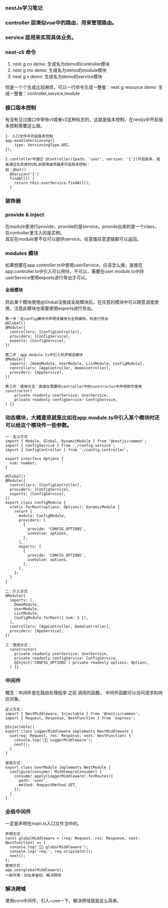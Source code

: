 ### nestJs学习笔记

### controller 层类似vue中的路由，用来管理路由。

### service 层用来实现具体业务。

### nest-cli 命令

1. nest g co demo: 生成名为demo的controller模块
2. nest g mo demo: 生成名为demo的module模块
3. nest g s demo: 生成名为demo的service模块

但是一个个生成比较麻烦，可以一行命令生成一整套：nest g resource demo: 生成一整套：controller,service,module

### 接口版本控制

有没有见过接口中带有v1或者v2这种标志的，这就是版本控制，在nestjs中开启版本控制需要这么做。

```
1. 入口文件中开启版本控制
app.enableVersioning({
    type: VersioningType.URI,
});

2.controller中通过 @Controller({path: 'user', version: '1'})开启版本，或者通过在具体的URL前使用装饰器来开启版本控制：
如：@Get()
  @Version('1')
  findAll() {
    return this.userService.findAll();
  }
```

### 装饰器

### provide & inject

在module里进行provide，provide的是service，provide出来的是一个class，在controller里注入的是实例。  
其实在module里不仅可以提供service，任意值任意逻辑都可以返回。

### modules 模块

如果想要在app.controller.ts中使用userService，应该怎么做，直接在app.controller.ts中引入可以用吗，不可以，需要在user.module.ts中将userService使用exports进行导出才可以。

#### 全局模块

将此某个模块使用@Global注册成全局模块后，在任意的模块中可以随意调度使用，注意此模块也需要使用exports进行导出。

```
第一步：在config模块中声明该模块为全局模块，并进行导出
@Global()
@Module({
  controllers: [ConfigController],
  providers: [ConfigService],
  exports: [ConfigService],
})
```

```
第二步：app.module.ts中引入并声明该模块
@Module({
  imports: [DemoModule, UserModule, ListModule, ConfigModule],
  controllers: [AppController, DemoController],
  providers: [AppService],
})
```

```
第三步：使用方法：直接在需要的controller中的constructor中声明即可使用
constructor(
    private readonly userService: UserService,
    private readonly configService: ConfigService,
) {}
```

### 动态模块，大概意思就是比如在app.module.ts中引入某个模块时还可以给这个模块传一些参数。

```
一：定义方式
import { Module, Global, DynamicModule } from '@nestjs/common';
import { ConfigService } from './config.service';
import { ConfigController } from './config.controller';

export interface Options {
  num: number;
}

@Global()
@Module({
  controllers: [ConfigController],
  providers: [ConfigService],
  exports: [ConfigService],
})
export class ConfigModule {
  static forRoot(options: Options): DynamicModule {
    return {
      module: ConfigModule,
      providers: [
        {
          provide: 'CONFIG_OPTIONS',
          useValue: options,
        },
      ],
      exports: [
        {
          provide: 'CONFIG_OPTIONS',
          useValue: options,
        },
      ],
    };
  }
}

```

```
二：引入方式
@Module({
  imports: [
    DemoModule,
    UserModule,
    ListModule,
    ConfigModule.forRoot({ num: 1 }),
  ],
  controllers: [AppController, DemoController],
  providers: [AppService],
})
```

```
三：使用方式：
  constructor(
    private readonly userService: UserService,
    private readonly configService: ConfigService,
    @Inject('CONFIG_OPTIONS') private readonly options: Options,
  ) {}
```

### 中间件

概念：中间件是在路由处理程序 之前 调用的函数。 中间件函数可以访问请求和响应对象。

```
定义方式：
import { NestMiddleware, Injectable } from '@nestjs/common';
import { Request, Response, NextFunction } from 'express';

@Injectable()
export class LoggerMiddleware implements NestMiddleware {
  use(req: Request, res: Response, next: NextFunction) {
    console.log('🐶🐶 LoggerMiddleware');
    next();
  }
}

使用方式：
export class UserModule implements NestModule {
  configure(consumer: MiddlewareConsumer) {
    consumer.apply(LoggerMiddleware).forRoutes({
      path: 'user',
      method: RequestMethod.GET,
    });
  }
}
```

### 全局中间件

一定是声明在main.ts入口文件当中的。

```
声明方式：
const globalMiddleware = (req: Request, res: Response, next: NextFunction) => {
  console.log('🐶🐶 globalMiddleware');
  console.log('req:', req.originalUrl);
  next();
};
使用方式：
app.use(globalMiddleware);
一般作用：白名单鉴权、解决跨域
```

### 解决跨域

使用cors中间件，引入+use一下，解决跨域就是这么简单。
